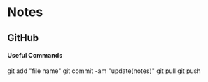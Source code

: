 # Notes
## GitHub
#### Useful Commands
git add "file name"
git commit -am "update(notes)"
git pull
git push
